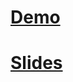 # [Demo](https://encryption-playground.herokuapp.com/crypto-currency/crypto-currency-v1.html)

# [Slides](http://slides.com/dekajoo/deck-8)
